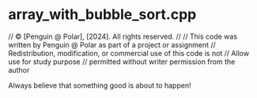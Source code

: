 # array_with_bubble_sort.cpp

// © [Penguin @ Polar], [2024]. All rights reserved. // 
// This code was written by Penguin @ Polar as part of a project or assignment 
// Redistribution, modification, or commercial use of this code is not 
// Allow use for study purpose 
// permitted without writer permission from the author

Always believe that something good is about to happen!
